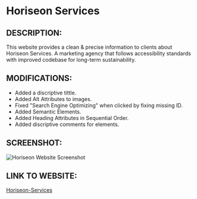 # Horiseon Services

## DESCRIPTION:
This website provides a clean & precise information to clients about Horiseon Services. 
A marketing agency that follows accessibility standards with improved codebase for long-term sustainability. 
 

## MODIFICATIONS:

* Added a discriptive tittle. 
* Added Alt Attributes to images. 
* Fixed "Search Engine Optimizing" when clicked by fixing missing ID.
* Added Semantic Elements.
* Added Heading Attributes in Sequential Order. 
* Added discriptive comments for elements.

## SCREENSHOT:
![Horiseon Website Screenshot](./assets/images/screenshot.jpg)

## LINK TO WEBSITE:
[Horiseon-Services](https://abanae.github.io/Horiseon_Services/#social-media-marketing)

